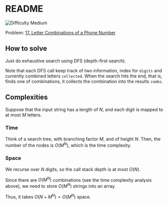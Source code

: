 # README

![Difficulty Medium](https://img.shields.io/badge/Difficulty-Medium-yellow)

Problem: [17. Letter Combinations of a Phone Number][problem]

[problem]: https://leetcode.com/problems/letter-combinations-of-a-phone-number/description/



## How to solve

Just do exhaustive search using DFS (depth-first search).

Note that each DFS call keep track of two information, index for `digits` and currently combined letters `collected`.
When the search hits the end, that is, finds one of combinations, it collects the combination into the results `combs`.



## Complexities

Suppose that the input string has a length of $N$, and each digit is mapped to at most $M$ letters.

### Time

Think of a search tree, with branching factor $M$, and of height $N$.
Then, the number of the nodes is $O(M^N)$, which is the time complexity.

### Space

We recurse over $N$ digits, so the call stack depth is at most $O(N)$.

Since there are $O(M^N)$ combinations (see the time complexity analysis above), we need to store $O(M^N)$ strings into an array.

Thus, it takes $O(N + M^N) = O(M^N)$ space.
